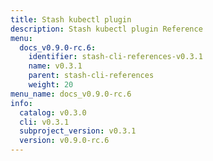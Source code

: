 ```yaml
---
title: Stash kubectl plugin
description: Stash kubectl plugin Reference
menu:
  docs_v0.9.0-rc.6:
    identifier: stash-cli-references-v0.3.1
    name: v0.3.1
    parent: stash-cli-references
    weight: 20
menu_name: docs_v0.9.0-rc.6
info:
  catalog: v0.3.0
  cli: v0.3.1
  subproject_version: v0.3.1
  version: v0.9.0-rc.6
---
```


